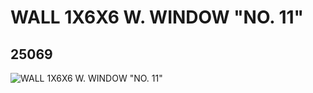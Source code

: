 # WALL 1X6X6 W. WINDOW "NO. 11"
## 25069
![WALL 1X6X6 W. WINDOW "NO. 11"](https://lc-www-live-s.legocdn.com/media/bricks/5/2/6136995.jpg)